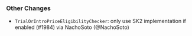 ### Other Changes
* `TrialOrIntroPriceEligibilityChecker`: only use SK2 implementation if enabled (#1984) via NachoSoto (@NachoSoto)
